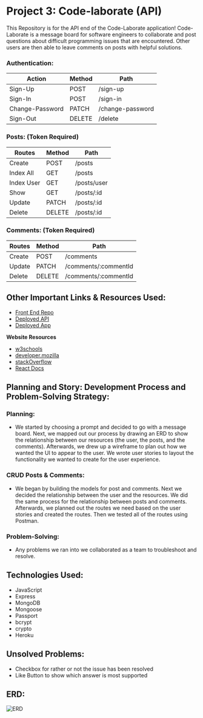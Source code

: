 # Project 3: Code-laborate (API)

This Repository is for the API end of the Code-Laborate application! Code-Laborate is a message board for software engineers to collaborate and post questions about difficult programming issues that are encountered. Other users are then able to leave comments on posts with helpful solutions.

### Authentication:
| Action | Method | Path |
| ----------- | ----------- | ----------- |
| Sign-Up | POST | /sign-up
| Sign-In | POST  | /sign-in
| Change-Password |  PATCH | /change-password
| Sign-Out | DELETE | /delete


### Posts: (Token Required)
| Routes | Method | Path |
| ----------- | ----------- | ----------- |
| Create | POST | /posts
| Index All | GET | /posts
| Index User | GET | /posts/user
| Show | GET | /posts/:id
| Update | PATCH | /posts/:id
| Delete | DELETE | /posts/:id



### Comments: (Token Required)
| Routes | Method | Path |
| ----------- | ----------- | ----------- |
| Create | POST | /comments
| Update | PATCH | /comments/:commentId
| Delete | DELETE | /comments/:commentId

## Other Important Links & Resources Used:


- [Front End Repo](https://github.com/super-props/code-laborate-front-end)
- [Deployed API](https://murmuring-shelf-77263.herokuapp.com/)
- [Deployed App](https://super-props.github.io/code-laborate-front-end/#/)

**Website Resources**
- [w3schools](w3schools.com)
- [developer.mozilla](developer.mozilla.org)
- [stackOverflow](stackOverflow.com)
- [React Docs](reactjs.org)

## Planning and Story: Development Process and Problem-Solving Strategy:

### Planning:
- We started by choosing a prompt and decided to go with a message board. Next, we mapped out our process by drawing an ERD to show the relationship between our resources (the user, the posts, and the comments). Afterwards, we drew up a wireframe to plan out how we wanted the UI to appear to the user. We wrote user stories to layout the functionality we wanted to create for the user experience.

### CRUD Posts & Comments:
- We began by building the models for post and comments. Next we decided the relationship between the user and the resources. We did the same process for the relationship between posts and comments. Afterwards, we planned out the routes we need based on the user stories and created the routes. Then we tested all of the routes using Postman.

### Problem-Solving:
- Any problems we ran into we collaborated as a team to troubleshoot and resolve.

## Technologies Used:
- JavaScript
- Express
- MongoDB
- Mongoose
- Passport
- bcrypt
- crypto
- Heroku

## Unsolved Problems:
- Checkbox for rather or not the issue has been resolved
- Like Button to show which answer is most supported

## ERD:
![ERD](https://i.imgur.com/qHC0b3f.png "ERD")
